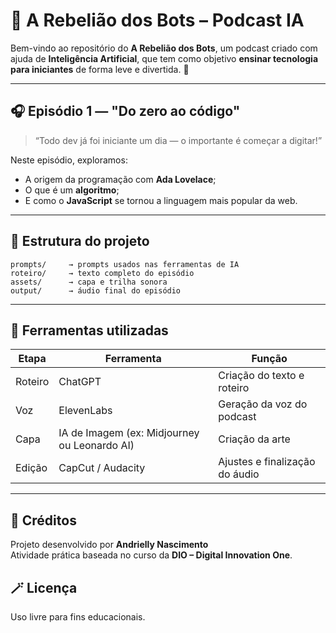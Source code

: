 # 🤖 A Rebelião dos Bots – Podcast IA

Bem-vindo ao repositório do **A Rebelião dos Bots**, um podcast criado com ajuda de **Inteligência Artificial**, que tem como objetivo **ensinar tecnologia para iniciantes** de forma leve e divertida. 🚀

---

## 🎧 Episódio 1 — "Do zero ao código"

> “Todo dev já foi iniciante um dia — o importante é começar a digitar!”

Neste episódio, exploramos:
- A origem da programação com **Ada Lovelace**;
- O que é um **algoritmo**;
- E como o **JavaScript** se tornou a linguagem mais popular da web.

---

## 🧩 Estrutura do projeto

```
prompts/     → prompts usados nas ferramentas de IA  
roteiro/     → texto completo do episódio  
assets/      → capa e trilha sonora  
output/      → áudio final do episódio  
```

---

## 🧠 Ferramentas utilizadas

| Etapa | Ferramenta | Função |
|-------|-------------|--------|
| Roteiro | ChatGPT | Criação do texto e roteiro |
| Voz | ElevenLabs | Geração da voz do podcast |
| Capa | IA de Imagem (ex: Midjourney ou Leonardo AI) | Criação da arte |
| Edição | CapCut / Audacity | Ajustes e finalização do áudio |

---

## 📜 Créditos
Projeto desenvolvido por **Andrielly Nascimento**  
Atividade prática baseada no curso da **DIO – Digital Innovation One**.

## 🪄 Licença
Uso livre para fins educacionais.

